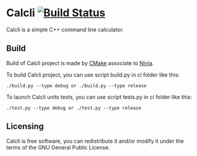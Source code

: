 # Calcli [![Build Status](https://travis-ci.org/BaGoA/Calcli.svg?branch=main)](https://travis-ci.org/BaGoA/Calcli)

Calcli is a simple C++ command line calculator. 

## Build
Build of Calcli project is made by [CMake](https://cmake.org/) associate to [Ninja](https://ninja-build.org/). 

To build Calcli project, you can use script build.py in ci folder like this:

	./build.py --type debug or ./build.py --type release

To launch Calcli units tests, you can use script tests.py in ci folder like this:

	./test.py --type debug or ./test.py --type release

## Licensing
Calcli is free software, you can redistribute it and/or modify it under the terms of the GNU General Public License.
